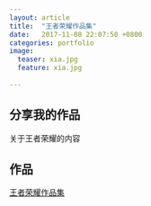 ```yaml
---
layout: article
title:  "王者荣耀作品集"
date:   2017-11-08 22:07:50 +0800
categories: portfolio
image:
  teaser: xia.jpg
  feature: xia.jpg
  
---
```



## 分享我的作品

关于王者荣耀的内容


## 作品

<a href="https://gwenshiga.github.io/portfolio/pet/index.html" target="_blank">王者荣耀作品集</a>
